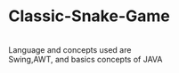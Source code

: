 # Classic-Snake-Game
<br>
Language and concepts used are <br>
Swing,AWT, and basics concepts of JAVA
